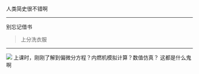 人类简史很不错啊  
* * *
别忘记借书  
>上分洗衣服  
* * *
<img src="http://source.bybutter.com/a4e3193c395059d1d777791303e0ebd3.jpg-x1000">
上课时，刚刚了解到偏微分方程？内燃机模拟计算？数值仿真？  
这都是什么鬼啊  

